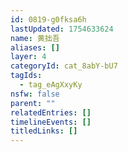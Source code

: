 ```yaml
---
id: 0819-g0fksa6h
lastUpdated: 1754633624
name: 黄拙吾
aliases: []
layer: 4
categoryId: cat_8abY-bU7
tagIds:
  - tag_eAgXxyKy
nsfw: false
parent: ""
relatedEntries: []
timelineEvents: []
titledLinks: []
---
```


